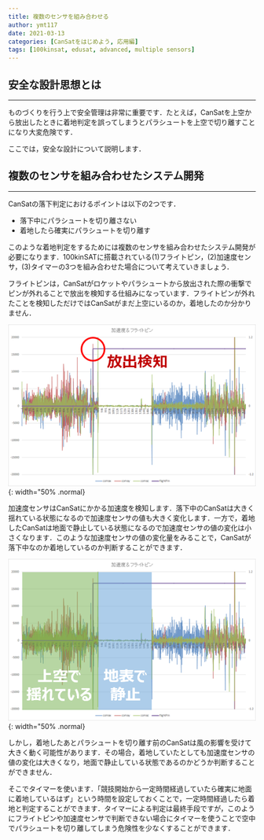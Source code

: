 ```yaml
---
title: 複数のセンサを組み合わせる
author: ymt117
date: 2021-03-13
categories: [CanSatをはじめよう, 応用編]
tags: [100kinsat, edusat, advanced, multiple sensors]
---
```


## 安全な設計思想とは
---

ものづくりを行う上で安全管理は非常に重要です．たとえば，CanSatを上空から放出したときに着地判定を誤ってしまうとパラシュートを上空で切り離すことになり大変危険です．

ここでは，安全な設計について説明します．

## 複数のセンサを組み合わせたシステム開発
---

CanSatの落下判定におけるポイントは以下の2つです．

 - 落下中にパラシュートを切り離さない
 - 着地したら確実にパラシュートを切り離す

このような着地判定をするためには複数のセンサを組み合わせたシステム開発が必要になります．100kinSATに搭載されている(1)フライトピン，(2)加速度センサ，(3)タイマーの3つを組み合わせた場合について考えていきましょう．

フライトピンは，CanSatがロケットやパラシュートから放出された際の衝撃でピンが外れることで放出を検知する仕組みになっています．フライトピンが外れたことを検知しただけではCanSatがまだ上空にいるのか，着地したのか分かりません．

![flightPin](/assets/img/post/multiple-sensors/flightPin.png){: width="50% .normal}

加速度センサはCanSatにかかる加速度を検知します．落下中のCanSatは大きく揺れている状態になるので加速度センサの値も大きく変化します．一方で，着地したCanSatは地面で静止している状態になるので加速度センサの値の変化は小さくなります．このような加速度センサの値の変化量をみることで，CanSatが落下中なのか着地しているのか判断することができます．

![acc](/assets/img/post/multiple-sensors/acceleration.png){: width="50% .normal}

しかし，着地したあとパラシュートを切り離す前のCanSatは風の影響を受けて大きく動く可能性があります．その場合，着地していたとしても加速度センサの値の変化は大きくなり，地面で静止している状態であるのかどうか判断することができません．

そこでタイマーを使います．「競技開始から一定時間経過していたら確実に地面に着地しているはず」という時間を設定しておくことで，一定時間経過したら着地と判定することができます．タイマーによる判定は最終手段ですが，このようにフライトピンや加速度センサで判断できない場合にタイマーを使うことで空中でパラシュートを切り離してしまう危険性を少なくすることができます．
